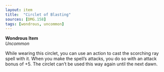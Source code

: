 ```yaml
---
layout: item
title:  "Circlet of Blasting"
sources: [DMG.158]
tags: [wondrous, uncommon]
---
```


**Wondrous Item**  
*Uncommon*

While wearing this circlet, you can use an action to cast the scorching ray spell with it. When you make the spell’s attacks, you do so with an attack bonus of +5. The circlet can’t be used this way again until the next dawn.